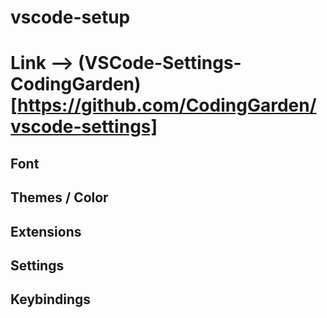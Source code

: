 # vscode-setup

# Link --> (VSCode-Settings-CodingGarden)[https://github.com/CodingGarden/vscode-settings]

## Font

## Themes / Color

## Extensions

## Settings

## Keybindings
